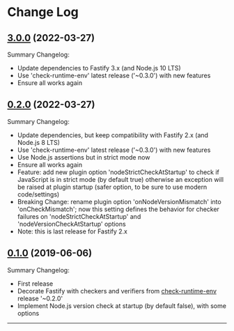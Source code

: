 # Change Log

## [3.0.0](https://github.com/smartiniOnGitHub/fastify-check-runtime-env/releases/tag/3.0.0) (2022-03-27)
Summary Changelog:
- Update dependencies to Fastify 3.x (and Node.js 10 LTS)
- Use 'check-runtime-env' latest release ('~0.3.0') with new features
- Ensure all works again

## [0.2.0](https://github.com/smartiniOnGitHub/fastify-check-runtime-env/releases/tag/0.2.0) (2022-03-27)
Summary Changelog:
- Update dependencies, but keep compatibility with Fastify 2.x (and Node.js 8 LTS)
- Use 'check-runtime-env' latest release ('~0.3.0') with new features
- Use Node.js assertions but in strict mode now
- Ensure all works again
- Feature: add new plugin option 'nodeStrictCheckAtStartup' 
  to check if JavaScript is in strict mode (by default true) 
  otherwise an exception will be raised at plugin startup 
  (safer option, to be sure to use modern code/settings)
- Breaking Change: rename plugin option 'onNodeVersionMismatch' 
  into 'onCheckMismatch'; now this setting defines the behavior for checker 
  failures on 'nodeStrictCheckAtStartup' and 'nodeVersionCheckAtStartup' options
- Note: this is last release for Fastify 2.x

## [0.1.0](https://github.com/smartiniOnGitHub/fastify-check-runtime-env/releases/tag/0.1.0) (2019-06-06)
Summary Changelog:
- First release
- Decorate Fastify with checkers and verifiers from
  [check-runtime-env](https://npmjs.org/package/check-runtime-env/) release '~0.2.0'
- Implement Node.js version check at startup (by default false), with some options

----
